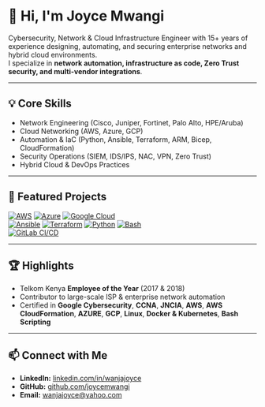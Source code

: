 # 👋 Hi, I'm Joyce Mwangi  

Cybersecurity, Network & Cloud Infrastructure Engineer with 15+ years of experience designing, automating, and securing enterprise networks and hybrid cloud environments.  
I specialize in **network automation, infrastructure as code, Zero Trust security, and multi-vendor integrations**.

---

## 💡 Core Skills
- Network Engineering (Cisco, Juniper, Fortinet, Palo Alto, HPE/Aruba)
- Cloud Networking (AWS, Azure, GCP)
- Automation & IaC (Python, Ansible, Terraform, ARM, Bicep, CloudFormation)
- Security Operations (SIEM, IDS/IPS, NAC, VPN, Zero Trust)
- Hybrid Cloud & DevOps Practices

---

## 📂 Featured Projects

[![AWS](https://img.shields.io/badge/AWS-FF9900?style=for-the-badge&logo=amazonaws&logoColor=white)](https://www.linkedin.com/in/wanjajoyce/details/projects/)
[![Azure](https://img.shields.io/badge/Azure-0078D4?style=for-the-badge&logo=microsoftazure&logoColor=white)](#)
[![Google Cloud](https://img.shields.io/badge/GCP-4285F4?style=for-the-badge&logo=googlecloud&logoColor=white)](#)  
[![Ansible](https://img.shields.io/badge/Ansible-EE0000?style=for-the-badge&logo=ansible&logoColor=white)](https://github.com/joycemwangi/network-automation-ansible)
[![Terraform](https://img.shields.io/badge/Terraform-844FBA?style=for-the-badge&logo=terraform&logoColor=white)](https://github.com/joycemwangi/terraform-multivendor-provisioning)
[![Python](https://img.shields.io/badge/Python-3776AB?style=for-the-badge&logo=python&logoColor=white)](https://github.com/joycemwangi/multi-vendor-firewalls-config-backup-and-batch-routing)
[![Bash](https://img.shields.io/badge/Bash-4EAA25?style=for-the-badge&logo=gnubash&logoColor=white)](#)  
[![GitLab CI/CD](https://img.shields.io/badge/GitLab_CI%2FCD-FC6D26?style=for-the-badge&logo=gitlab&logoColor=white)](#)

---

## 🏆 Highlights
- Telkom Kenya **Employee of the Year** (2017 & 2018)
- Contributor to large-scale ISP & enterprise network automation
- Certified in **Google Cybersecurity**, **CCNA**, **JNCIA**, **AWS**, **AWS CloudFormation**, **AZURE**, **GCP**, **Linux**, **Docker & Kubernetes**, **Bash Scripting**

---

## 📫 Connect with Me
- **LinkedIn:** [linkedin.com/in/wanjajoyce](https://linkedin.com/in/wanjajoyce)  
- **GitHub:** [github.com/joycemwangi](https://github.com/joycemwangi)  
- **Email:** wanjajoyce@yahoo.com
